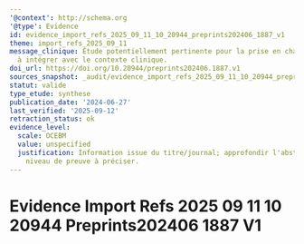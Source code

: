 ```yaml
---
'@context': http://schema.org
'@type': Evidence
id: evidence_import_refs_2025_09_11_10_20944_preprints202406_1887_v1
theme: import_refs_2025_09_11
message_clinique: Étude potentiellement pertinente pour la prise en charge musculosquelettique;
  à intégrer avec le contexte clinique.
doi_url: https://doi.org/10.20944/preprints202406.1887.v1
sources_snapshot: _audit/evidence_import_refs_2025_09_11_10_20944_preprints202406_1887_v1.json
statut: valide
type_etude: synthese
publication_date: '2024-06-27'
last_verified: '2025-09-12'
retraction_status: ok
evidence_level:
  scale: OCEBM
  value: unspecified
  justification: Information issue du titre/journal; approfondir l'abstract pour précision;
    niveau de preuve à préciser.
---
```

# Evidence Import Refs 2025 09 11 10 20944 Preprints202406 1887 V1

